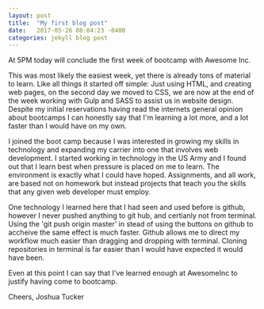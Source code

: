 ```yaml
---
layout: post
title:  "My first blog post"
date:   2017-05-26 08:04:23 -0400
categories: jekyll blog post
---
```


At 5PM today will conclude the first week of bootcamp with Awesome Inc.

This was most likely the easiest week, yet there is already tons of material to learn. Like all things it started off simple: Just using HTML, and creating web pages, on the second day we moved to CSS, we are now at the end of the week working with Gulp and SASS to assist us in website design. Despite my initial reservations having read the internets general opinion about bootcamps I can honestly say that I'm learning a lot more, and a lot faster than I would have on my own.


I joined the boot camp because I was interested in growing my skills in technology and expanding my carrier into one that involves web development. I started working in technology in the US Army and I found out that I learn best when pressure is placed on me to learn. The environment is exactly what I could have hoped. Assignments, and all work, are based not on homework but instead projects that teach you the skills that any given web developer must employ.

One technology I learned here that I had seen and used before is github, however I never pushed anything to git hub, and certianly not from terminal. Using the 'git push origin master' in stead of using the buttons on github to accheive the same effect is much faster. Github allows me to direct my workflow much easier than dragging and dropping with terminal. Cloning repositories in terminal is far easier than I would have expected it would have been.

Even at this point I can say that I've learned enough at AwesomeInc to justify having come to bootcamp.

Cheers,
Joshua Tucker
